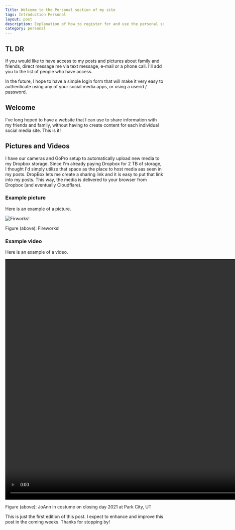 ```yaml
---
Title: Welcome to the Personal section of my site
tags: Introduction Personal
layout: post
description: Explanation of how to register for and use the personal section of this site.
category: personal
---
```


## TL DR

If you would like to have access to my posts and pictures about family and friends, direct message me via text message, e-mail or a phone call. I'll add you to the list of people who have access.

In the future, I hope to have a simple login form that will make it very easy to authenticate using any of your social media apps, or using a userid / password.

## Welcome

I've long hoped to have a website that I can use to share information with my friends and family, without having to create content for each individual social media site. This is it!

## Pictures and Videos

I have our cameras and GoPro setup to automatically upload new media to my Dropbox storage. Since I'm already paying Dropbox for 2 TB of storage, I thought I'd simply utilize that space as the place to host media aas seen in my posts. DropBox lets me create a sharing link and it is easy to put that link into my posts. This way, the media is delivered to your browser from Dropbox (and eventually Cloudflare).

### Example picture

Here is an example of a picture.

![Firworks!](https://www.dropbox.com/s/q38ofot7sik5h3p/firework%20art.jpg?raw=1)

Figure (above): Fireworks!

### Example video

Here is an example of a video.

<video width="1024" height="768" controls="controls">
   <source src="https://www.dropbox.com/s/3vjhbk1ewf8u327/2021%2004%2011%20Park%20City%20Closing%20Day%20Capers.mp4?raw=1" type="video/mp4" />
   Your browser does not support embedded videos, however, you can see the video in a new tab [[JoAnn skiing in costume on Closing Day at Park City Ski Resort  2021 04 11](https://www.dropbox.com/s/3vjhbk1ewf8u327/2021%2004%2011%20Park%20City%20Closing%20Day%20Capers.mp4?raw=1)
</video>

Figure (above): JoAnn in costume on closing day 2021 at Park City, UT

This is just the first edition of this post. I expect to enhance and improve this post in the coming weeks. Thanks for stopping by!
